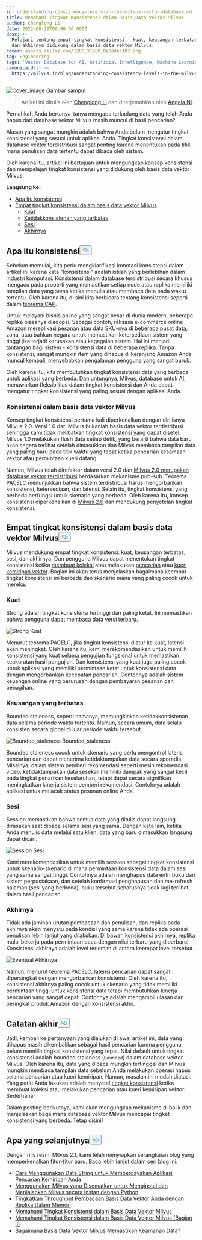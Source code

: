 ```yaml
---
id: understanding-consistency-levels-in-the-milvus-vector-database.md
title: Memahami Tingkat Konsistensi dalam Basis Data Vektor Milvus
author: Chenglong Li
date: 2022-08-29T00:00:00.000Z
desc: >-
  Pelajari tentang empat tingkat konsistensi - kuat, keusangan terbatas, sesi,
  dan akhirnya didukung dalam basis data vektor Milvus.
cover: assets.zilliz.com/1280_X1280_0e0d4bc107.png
tag: Engineering
tags: 'Vector Database for AI, Artificial Intelligence, Machine Learning'
canonicalUrl: >-
  https://milvus.io/blog/understanding-consistency-levels-in-the-milvus-vector-database.md
---
```

<p>
  
   <span class="img-wrapper"> <img translate="no" src="https://assets.zilliz.com/1280_X1280_0e0d4bc107.png" alt="Cover_image" class="doc-image" id="cover_image" />
   </span> <span class="img-wrapper"> <span>Gambar sampul</span> </span></p>
<blockquote>
<p>Artikel ini ditulis oleh <a href="https://github.com/JackLCL">Chenglong Li</a> dan diterjemahkan oleh <a href="https://www.linkedin.com/in/yiyun-n-2aa713163/">Angela Ni</a>.</p>
</blockquote>
<p>Pernahkah Anda bertanya-tanya mengapa terkadang data yang telah Anda hapus dari database vektor Mlivus masih muncul di hasil pencarian?</p>
<p>Alasan yang sangat mungkin adalah bahwa Anda belum mengatur tingkat konsistensi yang sesuai untuk aplikasi Anda. Tingkat konsistensi dalam database vektor terdistribusi sangat penting karena menentukan pada titik mana penulisan data tertentu dapat dibaca oleh sistem.</p>
<p>Oleh karena itu, artikel ini bertujuan untuk mengungkap konsep konsistensi dan mempelajari tingkat konsistensi yang didukung oleh basis data vektor Milvus.</p>
<p><strong>Langsung ke:</strong></p>
<ul>
<li><a href="#What-is-consistency">Apa itu konsistensi</a></li>
<li><a href="#Four-levels-of-consistency-in-the-Milvus-vector-database">Empat tingkat konsistensi dalam basis data vektor Milvus</a><ul>
<li><a href="#Strong">Kuat</a></li>
<li><a href="#Bounded-staleness">Ketidakkonsistenan yang terbatas</a></li>
<li><a href="#Session">Sesi</a></li>
<li><a href="#Eventual">Akhirnya</a></li>
</ul></li>
</ul>
<h2 id="What-is-consistency" class="common-anchor-header">Apa itu konsistensi<button data-href="#What-is-consistency" class="anchor-icon" translate="no">
      <svg translate="no"
        aria-hidden="true"
        focusable="false"
        height="20"
        version="1.1"
        viewBox="0 0 16 16"
        width="16"
      >
        <path
          fill="#0092E4"
          fill-rule="evenodd"
          d="M4 9h1v1H4c-1.5 0-3-1.69-3-3.5S2.55 3 4 3h4c1.45 0 3 1.69 3 3.5 0 1.41-.91 2.72-2 3.25V8.59c.58-.45 1-1.27 1-2.09C10 5.22 8.98 4 8 4H4c-.98 0-2 1.22-2 2.5S3 9 4 9zm9-3h-1v1h1c1 0 2 1.22 2 2.5S13.98 12 13 12H9c-.98 0-2-1.22-2-2.5 0-.83.42-1.64 1-2.09V6.25c-1.09.53-2 1.84-2 3.25C6 11.31 7.55 13 9 13h4c1.45 0 3-1.69 3-3.5S14.5 6 13 6z"
        ></path>
      </svg>
    </button></h2><p>Sebelum memulai, kita perlu mengklarifikasi konotasi konsistensi dalam artikel ini karena kata "konsistensi" adalah istilah yang berlebihan dalam industri komputasi. Konsistensi dalam database terdistribusi secara khusus mengacu pada properti yang memastikan setiap node atau replika memiliki tampilan data yang sama ketika menulis atau membaca data pada waktu tertentu. Oleh karena itu, di sini kita berbicara tentang konsistensi seperti dalam <a href="https://en.wikipedia.org/wiki/CAP_theorem">teorema CAP</a>.</p>
<p>Untuk melayani bisnis online yang sangat besar di dunia modern, beberapa replika biasanya diadopsi. Sebagai contoh, raksasa e-commerce online Amazon mereplikasi pesanan atau data SKU-nya di beberapa pusat data, zona, atau bahkan negara untuk memastikan ketersediaan sistem yang tinggi jika terjadi kerusakan atau kegagalan sistem. Hal ini menjadi tantangan bagi sistem - konsistensi data di beberapa replika. Tanpa konsistensi, sangat mungkin item yang dihapus di keranjang Amazon Anda muncul kembali, menyebabkan pengalaman pengguna yang sangat buruk.</p>
<p>Oleh karena itu, kita membutuhkan tingkat konsistensi data yang berbeda untuk aplikasi yang berbeda. Dan untungnya, Milvus, database untuk AI, menawarkan fleksibilitas dalam tingkat konsistensi dan Anda dapat mengatur tingkat konsistensi yang paling sesuai dengan aplikasi Anda.</p>
<h3 id="Consistency-in-the-Milvus-vector-database" class="common-anchor-header">Konsistensi dalam basis data vektor Milvus</h3><p>Konsep tingkat konsistensi pertama kali diperkenalkan dengan dirilisnya Milvus 2.0. Versi 1.0 dari Milvus bukanlah basis data vektor terdistribusi sehingga kami tidak melibatkan tingkat konsistensi yang dapat disetel. Milvus 1.0 melakukan flush data setiap detik, yang berarti bahwa data baru akan segera terlihat setelah dimasukkan dan Milvus membaca tampilan data yang paling baru pada titik waktu yang tepat ketika pencarian kesamaan vektor atau permintaan kueri datang.</p>
<p>Namun, Milvus telah direfaktor dalam versi 2.0 dan <a href="https://milvus.io/blog/deep-dive-1-milvus-architecture-overview.md">Milvus 2.0 merupakan database vektor terdistribusi</a> berdasarkan mekanisme pub-sub. Teorema <a href="https://en.wikipedia.org/wiki/PACELC_theorem">PACELC</a> menunjukkan bahwa sistem terdistribusi harus mengorbankan konsistensi, ketersediaan, dan latensi. Selain itu, tingkat konsistensi yang berbeda berfungsi untuk skenario yang berbeda. Oleh karena itu, konsep konsistensi diperkenalkan di <a href="https://milvus.io/blog/2022-1-25-annoucing-general-availability-of-milvus-2-0.md">Milvus 2.0</a> dan mendukung penyetelan tingkat konsistensi.</p>
<h2 id="Four-levels-of-consistency-in-the-Milvus-vector-database" class="common-anchor-header">Empat tingkat konsistensi dalam basis data vektor Milvus<button data-href="#Four-levels-of-consistency-in-the-Milvus-vector-database" class="anchor-icon" translate="no">
      <svg translate="no"
        aria-hidden="true"
        focusable="false"
        height="20"
        version="1.1"
        viewBox="0 0 16 16"
        width="16"
      >
        <path
          fill="#0092E4"
          fill-rule="evenodd"
          d="M4 9h1v1H4c-1.5 0-3-1.69-3-3.5S2.55 3 4 3h4c1.45 0 3 1.69 3 3.5 0 1.41-.91 2.72-2 3.25V8.59c.58-.45 1-1.27 1-2.09C10 5.22 8.98 4 8 4H4c-.98 0-2 1.22-2 2.5S3 9 4 9zm9-3h-1v1h1c1 0 2 1.22 2 2.5S13.98 12 13 12H9c-.98 0-2-1.22-2-2.5 0-.83.42-1.64 1-2.09V6.25c-1.09.53-2 1.84-2 3.25C6 11.31 7.55 13 9 13h4c1.45 0 3-1.69 3-3.5S14.5 6 13 6z"
        ></path>
      </svg>
    </button></h2><p>Milvus mendukung empat tingkat konsistensi: kuat, keusangan terbatas, sesi, dan akhirnya. Dan pengguna Milvus dapat menentukan tingkat konsistensi ketika <a href="https://milvus.io/docs/v2.1.x/create_collection.md">membuat koleksi</a> atau melakukan <a href="https://milvus.io/docs/v2.1.x/search.md">pencarian</a> atau <a href="https://milvus.io/docs/v2.1.x/query.md">kueri</a> <a href="https://milvus.io/docs/v2.1.x/search.md">kemiripan vektor</a>. Bagian ini akan terus menjelaskan bagaimana keempat tingkat konsistensi ini berbeda dan skenario mana yang paling cocok untuk mereka.</p>
<h3 id="Strong" class="common-anchor-header">Kuat</h3><p>Strong adalah tingkat konsistensi tertinggi dan paling ketat. Ini memastikan bahwa pengguna dapat membaca data versi terbaru.</p>
<p>
  
   <span class="img-wrapper"> <img translate="no" src="https://assets.zilliz.com/Consistency_Strong_5d791eb8b2.png" alt="Strong" class="doc-image" id="strong" />
   </span> <span class="img-wrapper"> <span>Kuat</span> </span></p>
<p>Menurut teorema PACELC, jika tingkat konsistensi diatur ke kuat, latensi akan meningkat. Oleh karena itu, kami merekomendasikan untuk memilih konsistensi yang kuat selama pengujian fungsional untuk memastikan keakuratan hasil pengujian. Dan konsistensi yang kuat juga paling cocok untuk aplikasi yang memiliki permintaan ketat untuk konsistensi data dengan mengorbankan kecepatan pencarian. Contohnya adalah sistem keuangan online yang berurusan dengan pembayaran pesanan dan penagihan.</p>
<h3 id="Bounded-staleness" class="common-anchor-header">Keusangan yang terbatas</h3><p>Bounded staleness, seperti namanya, memungkinkan ketidakkonsistenan data selama periode waktu tertentu. Namun, secara umum, data selalu konsisten secara global di luar periode waktu tersebut.</p>
<p>
  
   <span class="img-wrapper"> <img translate="no" src="https://assets.zilliz.com/Consistency_Bounded_c034bc6e51.png" alt="Bounded_staleness" class="doc-image" id="bounded_staleness" />
   </span> <span class="img-wrapper"> <span>Bounded_staleness</span> </span></p>
<p>Bounded staleness cocok untuk skenario yang perlu mengontrol latensi pencarian dan dapat menerima ketidaktampakan data secara sporadis. Misalnya, dalam sistem pemberi rekomendasi seperti mesin rekomendasi video, ketidaktampakan data sesekali memiliki dampak yang sangat kecil pada tingkat penarikan keseluruhan, tetapi dapat secara signifikan meningkatkan kinerja sistem pemberi rekomendasi. Contohnya adalah aplikasi untuk melacak status pesanan online Anda.</p>
<h3 id="Session" class="common-anchor-header">Sesi</h3><p>Session memastikan bahwa semua data yang ditulis dapat langsung dirasakan saat dibaca selama sesi yang sama. Dengan kata lain, ketika Anda menulis data melalui satu klien, data yang baru dimasukkan langsung dapat dicari.</p>
<p>
  
   <span class="img-wrapper"> <img translate="no" src="https://assets.zilliz.com/Consistency_Session_6dc4782212.png" alt="Session" class="doc-image" id="session" />
   </span> <span class="img-wrapper"> <span>Sesi</span> </span></p>
<p>Kami merekomendasikan untuk memilih session sebagai tingkat konsistensi untuk skenario-skenario di mana permintaan konsistensi data dalam sesi yang sama sangat tinggi. Contohnya adalah menghapus data entri buku dari sistem perpustakaan, dan setelah konfirmasi penghapusan dan me-refresh halaman (sesi yang berbeda), buku tersebut seharusnya tidak lagi terlihat dalam hasil pencarian.</p>
<h3 id="Eventual" class="common-anchor-header">Akhirnya</h3><p>Tidak ada jaminan urutan pembacaan dan penulisan, dan replika pada akhirnya akan menyatu pada kondisi yang sama karena tidak ada operasi penulisan lebih lanjut yang dilakukan. Di bawah konsistensi akhirnya, replika mulai bekerja pada permintaan baca dengan nilai terbaru yang diperbarui. Konsistensi akhirnya adalah level terlemah di antara keempat level tersebut.</p>
<p>
  
   <span class="img-wrapper"> <img translate="no" src="https://assets.zilliz.com/Consistency_Eventual_7c66dd5b6f.png" alt="Eventual" class="doc-image" id="eventual" />
   </span> <span class="img-wrapper"> <span>Akhirnya</span> </span></p>
<p>Namun, menurut teorema PACELC, latensi pencarian dapat sangat dipersingkat dengan mengorbankan konsistensi. Oleh karena itu, konsistensi akhirnya paling cocok untuk skenario yang tidak memiliki permintaan tinggi untuk konsistensi data tetapi membutuhkan kinerja pencarian yang sangat cepat. Contohnya adalah mengambil ulasan dan peringkat produk Amazon dengan konsistensi akhir.</p>
<h2 id="Endnote" class="common-anchor-header">Catatan akhir<button data-href="#Endnote" class="anchor-icon" translate="no">
      <svg translate="no"
        aria-hidden="true"
        focusable="false"
        height="20"
        version="1.1"
        viewBox="0 0 16 16"
        width="16"
      >
        <path
          fill="#0092E4"
          fill-rule="evenodd"
          d="M4 9h1v1H4c-1.5 0-3-1.69-3-3.5S2.55 3 4 3h4c1.45 0 3 1.69 3 3.5 0 1.41-.91 2.72-2 3.25V8.59c.58-.45 1-1.27 1-2.09C10 5.22 8.98 4 8 4H4c-.98 0-2 1.22-2 2.5S3 9 4 9zm9-3h-1v1h1c1 0 2 1.22 2 2.5S13.98 12 13 12H9c-.98 0-2-1.22-2-2.5 0-.83.42-1.64 1-2.09V6.25c-1.09.53-2 1.84-2 3.25C6 11.31 7.55 13 9 13h4c1.45 0 3-1.69 3-3.5S14.5 6 13 6z"
        ></path>
      </svg>
    </button></h2><p>Jadi, kembali ke pertanyaan yang diajukan di awal artikel ini, data yang dihapus masih dikembalikan sebagai hasil pencarian karena pengguna belum memilih tingkat konsistensi yang tepat. Nilai default untuk tingkat konsistensi adalah bounded staleness (<code translate="no">Bounded</code>) dalam database vektor Milvus. Oleh karena itu, data yang dibaca mungkin tertinggal dan Milvus mungkin membaca tampilan data sebelum Anda melakukan operasi hapus selama pencarian atau kueri kemiripan. Namun, masalah ini mudah diatasi. Yang perlu Anda lakukan adalah menyetel <a href="https://milvus.io/docs/v2.1.x/tune_consistency.md">tingkat konsistensi</a> ketika membuat koleksi atau melakukan pencarian atau kueri kemiripan vektor. Sederhana!</p>
<p>Dalam posting berikutnya, kami akan mengungkap mekanisme di balik dan menjelaskan bagaimana database vektor Milvus mencapai tingkat konsistensi yang berbeda. Tetap disini!</p>
<h2 id="Whats-next" class="common-anchor-header">Apa yang selanjutnya<button data-href="#Whats-next" class="anchor-icon" translate="no">
      <svg translate="no"
        aria-hidden="true"
        focusable="false"
        height="20"
        version="1.1"
        viewBox="0 0 16 16"
        width="16"
      >
        <path
          fill="#0092E4"
          fill-rule="evenodd"
          d="M4 9h1v1H4c-1.5 0-3-1.69-3-3.5S2.55 3 4 3h4c1.45 0 3 1.69 3 3.5 0 1.41-.91 2.72-2 3.25V8.59c.58-.45 1-1.27 1-2.09C10 5.22 8.98 4 8 4H4c-.98 0-2 1.22-2 2.5S3 9 4 9zm9-3h-1v1h1c1 0 2 1.22 2 2.5S13.98 12 13 12H9c-.98 0-2-1.22-2-2.5 0-.83.42-1.64 1-2.09V6.25c-1.09.53-2 1.84-2 3.25C6 11.31 7.55 13 9 13h4c1.45 0 3-1.69 3-3.5S14.5 6 13 6z"
        ></path>
      </svg>
    </button></h2><p>Dengan rilis resmi Milvus 2.1, kami telah menyiapkan serangkaian blog yang memperkenalkan fitur-fitur baru. Baca lebih lanjut dalam seri blog ini:</p>
<ul>
<li><a href="https://milvus.io/blog/2022-08-08-How-to-use-string-data-to-empower-your-similarity-search-applications.md">Cara Menggunakan Data String untuk Memberdayakan Aplikasi Pencarian Kemiripan Anda</a></li>
<li><a href="https://milvus.io/blog/embedded-milvus.md">Menggunakan Milvus yang Disematkan untuk Menginstal dan Menjalankan Milvus secara Instan dengan Python</a></li>
<li><a href="https://milvus.io/blog/in-memory-replicas.md">Tingkatkan Throughput Pembacaan Basis Data Vektor Anda dengan Replika Dalam Memori</a></li>
<li><a href="https://milvus.io/blog/understanding-consistency-levels-in-the-milvus-vector-database.md">Memahami Tingkat Konsistensi dalam Basis Data Vektor Milvus</a></li>
<li><a href="https://milvus.io/blog/understanding-consistency-levels-in-the-milvus-vector-database-2.md">Memahami Tingkat Konsistensi dalam Basis Data Vektor Milvus (Bagian II)</a></li>
<li><a href="https://milvus.io/blog/data-security.md">Bagaimana Basis Data Vektor Milvus Memastikan Keamanan Data?</a></li>
</ul>
